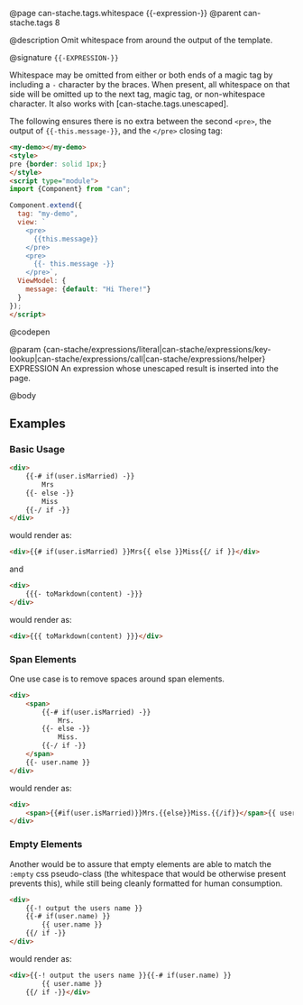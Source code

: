 @page can-stache.tags.whitespace {{-expression-}}
@parent can-stache.tags 8

@description Omit whitespace from around the output of the template.

@signature `{{-EXPRESSION-}}`

  Whitespace may be omitted from either or both ends of a magic tag by including a
  `-` character by the braces. When present, all whitespace on that side will be
  omitted up to the next tag, magic tag, or non-whitespace character. It also works with [can-stache.tags.unescaped].

  The following ensures there is no extra between the second `<pre>`, the output of `{{-this.message-}}`,
  and the `</pre>` closing tag:

  ```html
  <my-demo></my-demo>
  <style>
  pre {border: solid 1px;}
  </style>
  <script type="module">
  import {Component} from "can";

  Component.extend({
    tag: "my-demo",
    view: `
      <pre>
        {{this.message}}
      </pre>
      <pre>
        {{- this.message -}}
      </pre>`,
    ViewModel: {
      message: {default: "Hi There!"}
    }
  });
  </script>
  ```
  @codepen

  @param {can-stache/expressions/literal|can-stache/expressions/key-lookup|can-stache/expressions/call|can-stache/expressions/helper} EXPRESSION An expression whose unescaped result is inserted into the page.

@body

## Examples

### Basic Usage

```html
<div>
	{{-# if(user.isMarried) -}}
		Mrs
	{{- else -}}
		Miss
	{{-/ if -}}
</div>
```

would render as:

```html
<div>{{# if(user.isMarried) }}Mrs{{ else }}Miss{{/ if }}</div>
```

and

```html
<div>
	{{{- toMarkdown(content) -}}}
</div>
```

would render as:

```html
<div>{{{ toMarkdown(content) }}}</div>
```

### Span Elements

One use case is to remove spaces around span elements.

```html
<div>
	<span>
		{{-# if(user.isMarried) -}}
			Mrs.
		{{- else -}}
			Miss.
		{{-/ if -}}
	</span>
	{{- user.name }}
</div>
```

would render as:

```html
<div>
	<span>{{#if(user.isMarried)}}Mrs.{{else}}Miss.{{/if}}</span>{{ user.name }}
</div>
```

### Empty Elements

Another would be to assure that empty elements are able to match the `:empty`
css pseudo-class (the whitespace that would be otherwise present prevents this),
while still being cleanly formatted for human consumption.

```html
<div>
	{{-! output the users name }}
	{{-# if(user.name) }}
		{{ user.name }}
	{{/ if -}}
</div>
```

would render as:

```html
<div>{{-! output the users name }}{{-# if(user.name) }}
		{{ user.name }}
	{{/ if -}}</div>
```
